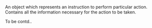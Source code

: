 An object which represents an instruction to perform particular action. Contains all the information necessary for the action to be taken. 

To be contd..